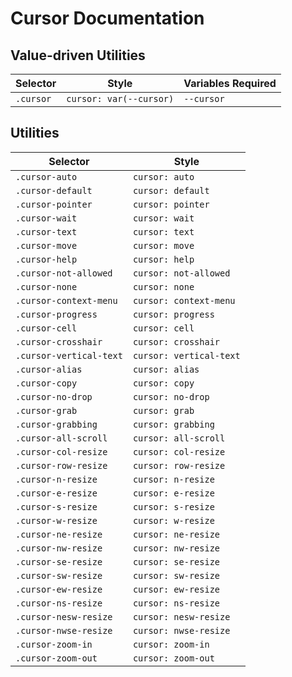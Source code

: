 # Cursor Documentation

## Value-driven Utilities

| Selector  | Style                   | Variables Required |
| --------- | ----------------------- | ------------------ |
| `.cursor` | `cursor: var(--cursor)` | `--cursor`         |

## Utilities

| Selector                | Style                   |
| ----------------------- | ----------------------- |
| `.cursor-auto`          | `cursor: auto`          |
| `.cursor-default`       | `cursor: default`       |
| `.cursor-pointer`       | `cursor: pointer`       |
| `.cursor-wait`          | `cursor: wait`          |
| `.cursor-text`          | `cursor: text`          |
| `.cursor-move`          | `cursor: move`          |
| `.cursor-help`          | `cursor: help`          |
| `.cursor-not-allowed`   | `cursor: not-allowed`   |
| `.cursor-none`          | `cursor: none`          |
| `.cursor-context-menu`  | `cursor: context-menu`  |
| `.cursor-progress`      | `cursor: progress`      |
| `.cursor-cell`          | `cursor: cell`          |
| `.cursor-crosshair`     | `cursor: crosshair`     |
| `.cursor-vertical-text` | `cursor: vertical-text` |
| `.cursor-alias`         | `cursor: alias`         |
| `.cursor-copy`          | `cursor: copy`          |
| `.cursor-no-drop`       | `cursor: no-drop`       |
| `.cursor-grab`          | `cursor: grab`          |
| `.cursor-grabbing`      | `cursor: grabbing`      |
| `.cursor-all-scroll`    | `cursor: all-scroll`    |
| `.cursor-col-resize`    | `cursor: col-resize`    |
| `.cursor-row-resize`    | `cursor: row-resize`    |
| `.cursor-n-resize`      | `cursor: n-resize`      |
| `.cursor-e-resize`      | `cursor: e-resize`      |
| `.cursor-s-resize`      | `cursor: s-resize`      |
| `.cursor-w-resize`      | `cursor: w-resize`      |
| `.cursor-ne-resize`     | `cursor: ne-resize`     |
| `.cursor-nw-resize`     | `cursor: nw-resize`     |
| `.cursor-se-resize`     | `cursor: se-resize`     |
| `.cursor-sw-resize`     | `cursor: sw-resize`     |
| `.cursor-ew-resize`     | `cursor: ew-resize`     |
| `.cursor-ns-resize`     | `cursor: ns-resize`     |
| `.cursor-nesw-resize`   | `cursor: nesw-resize`   |
| `.cursor-nwse-resize`   | `cursor: nwse-resize`   |
| `.cursor-zoom-in`       | `cursor: zoom-in`       |
| `.cursor-zoom-out`      | `cursor: zoom-out`      |
